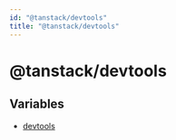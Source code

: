 ```yaml
---
id: "@tanstack/devtools"
title: "@tanstack/devtools"
---
```


<!-- DO NOT EDIT: this page is autogenerated from the type comments -->

# @tanstack/devtools

## Variables

- [devtools](variables/devtools.md)
